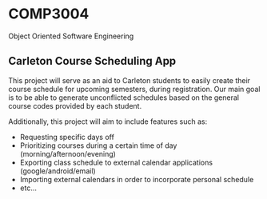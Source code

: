 # COMP3004
Object Oriented Software Engineering

## Carleton Course Scheduling App
This project will serve as an aid to Carleton students to easily create their course schedule for upcoming semesters, during registration. Our main goal is to be able to generate unconflicted schedules based on the general course codes provided by each student.

Additionally, this project will aim to include features such as:
* Requesting specific days off
* Prioritizing courses during a certain time of day (morning/afternoon/evening)
* Exporting class schedule to external calendar applications (google/android/email)
* Importing external calendars in order to incorporate personal schedule
* etc...
